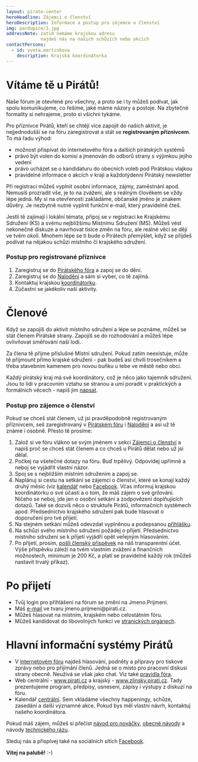 ```yaml
---
layout: pirate-center
heroHeadline: Zájemci o členství
heroDescription: Informace a postup pro zájemce o členství
img: pardupice/1.jpg
addressNote: zatím nemáme krajskou adresu
             najdeš nás na našich schůzích nebo akcích 
contactPersons:
  - id: yveta.martinkova
    description: Krajská koordinátorka
---
```


# Vítáme tě u Pirátů!

Naše fórum je otevřené pro všechny, a proto se i ty můžeš podívat, jak spolu komunikujeme, co řešíme, jaké máme názory a postoje. Na zbytečné formality si nehrajeme, proto si všichni tykáme.

Pro příznivce Pirátů, kteří se chtějí více zapojit do našich aktivit, je nejjednodušší se na fóru zaregistrovat a stát se **registrovaným příznivcem**. To má řadu výhod:

* možnost přispívat do internetového fóra a dalších pirátských systémů
* právo být volen do komisí a jmenován do odborů strany s výjimkou jejího vedení
* právo ucházet se o kandidaturu do obecních voleb pod Pirátskou vlajkou
* pravidelné informace o akcích v kraji a každotýdenní Pirátský newsletter

Při registraci můžeš vyplnit osobní informace, zájmy, zaměstnání apod. Nemusíš prozradit vše, je to na zvážení, ale s reálným člověkem se vždy lépe jedná. My si na otevřenosti zakládáme, občanské jméno je znakem důvěry. Je nezbytně nutné vyplnit funkční e-mail, který pravidelně čteš.

Jestli tě zajímají i lokální témata, připoj se v registraci ke Krajskému Sdružení (KS) a svému nejbližšímu Místnímu Sdružení (MS). Můžeš vést nekonečné diskuze a navrhovat tisíce změn na fóru, ale reálné věci se dějí ve tvém okolí. Mnohem lépe se ti bude o Pirátech přemýšlet, když se přijdeš podívat na nějakou schůzi místního či krajského sdružení.

### Postup pro registrované příznivce

1. Zaregistruj se do [Pirátského fóra](https://forum.pirati.cz) a zapoj se do dění.
2. Zaregistruj se do [Nalodění](https://nalodeni.pirati.cz) a sám si vyber, co tě zajímá.
3. Kontaktuj krajskou [koordinátorku](/kontakt).
4. Zúčastni se jakékoliv naší aktivity.


# Členové

Když se zapojíš do aktivit místního sdružení a lépe se poznáme, můžeš se stát členem Pirátské strany. Zapojíš se do rozhodování a můžeš lépe ovlivňovat směřování naší lodi.

Za člena tě přijme příslušné Místní sdružení. Pokud zatím neexistuje, může tě přijmount přímo krajské sdružení - pak budeš asi chvíli trosečníkem a třeba stavebním kamenem pro novou buňku u tebe ve městě nebo obci.

Každý pirátský kraj má své koordinátory, což je něco jako tajemník sdružení. Jsou to lidi v pracovním vztahu se stranou a umí poradit v praktických a formálních věcech - napiš jim [napsat](/kontakt).

### Postup pro zájemce o členství

Pokud se chceš stát členem, už jsi pravděpodobně registrovaným příznivcem, seš zaregistrovaný v [Pirátském fóru](https://forum.pirati.cz) i [Nalodění](https://nalodeni.pirati.cz) a asi už tě známe i osobně. Přesto tě prosíme:

1. Založ si ve fóru vlákno se svým jménem v sekci [Zájemci o členství](https://forum.pirati.cz/viewforum.php?f=450) a napiš proč se chceš stát členem a co chceš u Pirátů dělat nebo už jsi dělal.
2. Počkej na všetečné dotazy na fóru. Buď trpělivý. Odpovídej upřímně a neboj se vyjádřit vlastní názor.
3. Spoj se s nejbližším místním sdružením a zapoj se.
4. Naplánuj si cestu na setkání se zájemci o členství, které se konají každý druhý měsíc (viz [kalendář](https://zlinsky.pirati.cz/) nebo [Facebook](https://www.facebook.com/piratizlk). Včas informuj krajskou koordinátorku o své účasti a o tom, že máš zájem o své grilování. Ničeho se neboj, jde jen o osobní setkání a zodpovězení doplňujících dotazů. Také se dozvíš něco o struktuře Pirátů, informačních systémech apod. Předsednictvo krajského sdružení pak bude hlasovat o doporučení pro tvé přijetí.
5. Na stejném setkání můžeš odevzdat vyplněnou a podepsanou [přihlášku](https://wiki.pirati.cz/ao/sablony/start).
6. Na schůzi svého místního sdružení požádej o přijetí. Předsednictvo místního sdružení se k přijetí vyjádří opět veřejným hlasováním.
7. Po přijetí, prosím, [pošli členský příspěvek](https://www.pirati.cz/fo/navody/prispevek) na náš transparentní účet. Výše příspěvku záleží na tvém vlastním zvážení a finančních možnostech, minimum je 200 Kč, a platí se pravidelně každý rok (můžeš nastavit trvalý příkaz).

# Po přijetí

 <ul>
    <li><span>Tvůj login pro přihlášení na fórum se změní na Jmeno.Prijmeni.</span></li>
    <li><span>Máš <a href="https://www.pirati.cz/to/navody/email">e-mail</a> ve tvaru jmeno.prijmeni@pirati.cz.</span></li>
    <li><span>Můžeš hlasovat na místním, krajském nebo celostátním fóru.</span></li>
	<li><span>Můžeš kandidovat do libovolných funkcí ve <a href="https://www.pirati.cz/rules/organizace">stranických orgánech</a>.</span></li>
 </ul> 

# Hlavní informační systémy Pirátů

<ul>
    <li><span>V <a href="https://forum.pirati.cz">internetovém fóru</a> najdeš hlasování, podněty a přípravy pro tiskové zprávy nebo pro přijímání členů. Jedná se o místo pro pracovní diskusi strany obecně. Neužívá se však jako chat. Viz také <a href="https://www.pirati.cz/ao/pravidla/forum">pravidla fóra</a>.</span></li>
    <li><span>Web centrální - <a href="https://www.pirati.cz">www.pirati.cz</a> a krajský - <a href="https://www.zlinsky.pirati.cz">www.zlinsky.pirati.cz</a>. Tady prezentujeme program, předpisy, usnesení, zápisy i výstupy z diskuzí na fóru.</span></li>
    <li><span>Kalendář <a href="https://www.kalendar.pirati.cz">centrální</a>. Sem vkládáme všechny happeningy, schůze, zasedání a další významné akce. Pokud bys měl vlastní návrh, kontaktuj našeho koordinátora.</span></li>
 </ul>

Pokud máš zájem, můžeš si přečíst [návod pro nováčky](https://www.pirati.cz/po/vzdelavani/uvod_do_piratu), [obecné návody](https://www.pirati.cz/po/vzdelavani#vzdelavani_clenu) a návody [technického rázu](https://www.pirati.cz/to/navody/start).

Sleduj nás a přispívej také na sociálních sítích [Facebook](https://www.facebook.com/piratizlk/).

**Vítej na palubě!** :-)

